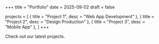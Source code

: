 +++
title = "Portfolio"
date = 2025-09-02
draft = false

projects = [
  { title = "Project 1", desc = "Web App Development" },
  { title = "Project 2", desc = "Design Production" },
  { title = "Project 3", desc = "Mobile App" },
]
+++

Check out our latest projects.
